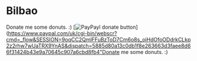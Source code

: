Bilbao
======
Donate me some donuts. :)
[![PayPayl donate button](http://img.shields.io/paypal/donate.png?color=blue)](https://www.paypal.com/uk/cgi-bin/webscr?cmd=_flow&SESSION=9oqCC2QmlFFuBzToD7Cm6o8s_oiHdOfoODdrkCLkp2z2rhw7wUaTRX9YnAS&dispatch=5885d80a13c0db1f8e263663d3faee8d66f31424b43e9a70645c907a6cbd8fb4"Donate me some donuts. :)
